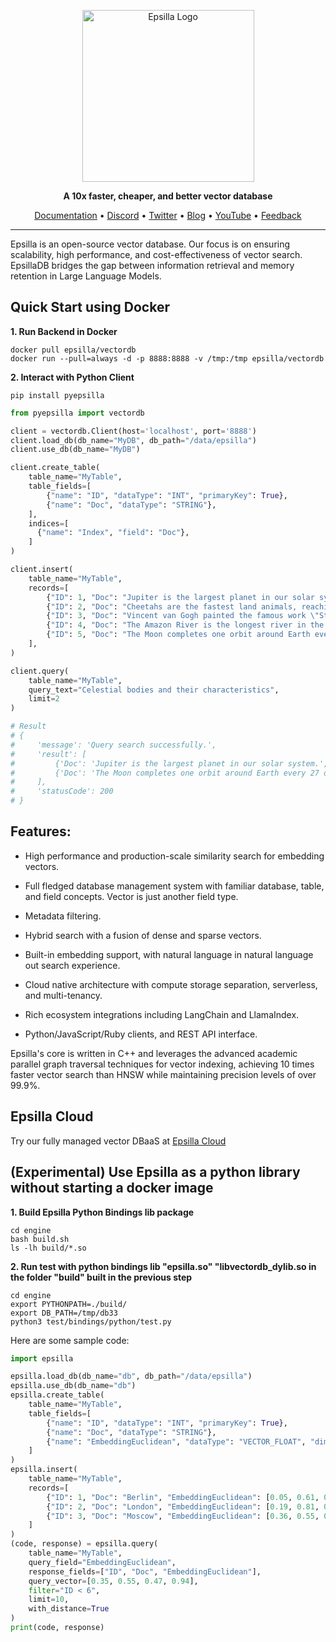 <div align="center">
<p align="center">

<img width="275" alt="Epsilla Logo" src="https://epsilla-misc.s3.amazonaws.com/epsilla-horizontal.png">

**A 10x faster, cheaper, and better vector database**

<a href="https://epsilla-inc.gitbook.io/epsilladb/">Documentation</a> •
<a href="https://discord.gg/cDaY2CxZc5">Discord</a> •
<a href="https://twitter.com/epsilla_inc">Twitter</a> •
<a href="https://blog.epsilla.com">Blog</a> •
<a href="https://www.youtube.com/@Epsilla-kp5cx">YouTube</a> •
<a href="https://forms.gle/z73ra1sGBxH9wiUR8">Feedback</a>

</div>

<hr />

Epsilla is an open-source vector database. Our focus is on ensuring scalability, high performance, and cost-effectiveness of vector search. EpsillaDB bridges the gap between information retrieval and memory retention in Large Language Models.

## Quick Start using Docker

**1. Run Backend in Docker**
```shell
docker pull epsilla/vectordb
docker run --pull=always -d -p 8888:8888 -v /tmp:/tmp epsilla/vectordb
```

**2. Interact with Python Client**
```shell
pip install pyepsilla
```

```python
from pyepsilla import vectordb

client = vectordb.Client(host='localhost', port='8888')
client.load_db(db_name="MyDB", db_path="/data/epsilla")
client.use_db(db_name="MyDB")

client.create_table(
    table_name="MyTable",
    table_fields=[
        {"name": "ID", "dataType": "INT", "primaryKey": True},
        {"name": "Doc", "dataType": "STRING"},
    ],
    indices=[
      {"name": "Index", "field": "Doc"},
    ]
)

client.insert(
    table_name="MyTable",
    records=[
        {"ID": 1, "Doc": "Jupiter is the largest planet in our solar system."},
        {"ID": 2, "Doc": "Cheetahs are the fastest land animals, reaching speeds over 60 mph."},
        {"ID": 3, "Doc": "Vincent van Gogh painted the famous work \"Starry Night.\""},
        {"ID": 4, "Doc": "The Amazon River is the longest river in the world."},
        {"ID": 5, "Doc": "The Moon completes one orbit around Earth every 27 days."},
    ],
)

client.query(
    table_name="MyTable",
    query_text="Celestial bodies and their characteristics",
    limit=2
)

# Result
# {
#     'message': 'Query search successfully.',
#     'result': [
#         {'Doc': 'Jupiter is the largest planet in our solar system.', 'ID': 1},
#         {'Doc': 'The Moon completes one orbit around Earth every 27 days.', 'ID': 5}
#     ],
#     'statusCode': 200
# }
```


## Features:

* High performance and production-scale similarity search for embedding vectors.

* Full fledged database management system with familiar database, table, and field concepts. Vector is just another field type.

* Metadata filtering.

* Hybrid search with a fusion of dense and sparse vectors.

* Built-in embedding support, with natural language in natural language out search experience.

* Cloud native architecture with compute storage separation, serverless, and multi-tenancy.

* Rich ecosystem integrations including LangChain and LlamaIndex.

* Python/JavaScript/Ruby clients, and REST API interface.

Epsilla's core is written in C++ and leverages the advanced academic parallel graph traversal techniques for vector indexing, achieving 10 times faster vector search than HNSW while maintaining precision levels of over 99.9%.



## Epsilla Cloud

Try our fully managed vector DBaaS at <a href="https://cloud.epsilla.com/">Epsilla Cloud</a>

## (Experimental) Use Epsilla as a python library without starting a docker image

**1. Build Epsilla Python Bindings lib package**
```shell
cd engine
bash build.sh
ls -lh build/*.so
```

**2. Run test with python bindings lib "epsilla.so" "libvectordb_dylib.so in the folder "build" built in the previous step**
```shell
cd engine
export PYTHONPATH=./build/
export DB_PATH=/tmp/db33
python3 test/bindings/python/test.py
```

Here are some sample code:
```python
import epsilla

epsilla.load_db(db_name="db", db_path="/data/epsilla")
epsilla.use_db(db_name="db")
epsilla.create_table(
    table_name="MyTable",
    table_fields=[
        {"name": "ID", "dataType": "INT", "primaryKey": True},
        {"name": "Doc", "dataType": "STRING"},
        {"name": "EmbeddingEuclidean", "dataType": "VECTOR_FLOAT", "dimensions": 4, "metricType": "EUCLIDEAN"}
    ]
)
epsilla.insert(
    table_name="MyTable",
    records=[
        {"ID": 1, "Doc": "Berlin", "EmbeddingEuclidean": [0.05, 0.61, 0.76, 0.74]},
        {"ID": 2, "Doc": "London", "EmbeddingEuclidean": [0.19, 0.81, 0.75, 0.11]},
        {"ID": 3, "Doc": "Moscow", "EmbeddingEuclidean": [0.36, 0.55, 0.47, 0.94]}
    ]
)
(code, response) = epsilla.query(
    table_name="MyTable",
    query_field="EmbeddingEuclidean",
    response_fields=["ID", "Doc", "EmbeddingEuclidean"],
    query_vector=[0.35, 0.55, 0.47, 0.94],
    filter="ID < 6",
    limit=10,
    with_distance=True
)
print(code, response)
```



